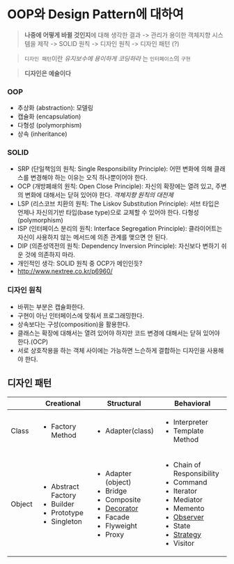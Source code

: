 # OOP와 Design Pattern에 대하여

> **나중에 어떻게 바뀔 것인지**에 대해 생각한 결과 -> 관리가 용이한 객체지향 시스템을 제작 -> SOLID 원칙 -> 디자인 원칙 -> 디자인 패턴 (?)

> `디자인 패턴`이란 _유지보수에 용이하게 코딩하라_ 는 `인터페이스`의 `구현`

> **디자인은 예술이다**

### OOP
- 추상화 (abstraction): 모델링
- 캡슐화 (encapsulation)
- 다형성 (polymorphism)
- 상속 (inheritance)

### SOLID
- SRP (단일책임의 원칙: Single Responsibility Principle): 어떤 변화에 의해 클래스를 변경해야 하는 이유는 오직 하나뿐이어야 한다.
- OCP (개방폐쇄의 원칙: Open Close Principle): 자신의 확장에는 열려 있고, 주변의 변화에 대해서는 닫혀 있어야 한다. _객체지향 원칙의 대전제_
- LSP (리스코브 치환의 원칙: The Liskov Substitution Principle): 서브 타입은 언제나 자신의기반 타입(base type)으로 교체할 수 있어야 한다. 다형성 (polymorphism)
- ISP (인터페이스 분리의 원칙: Interface Segregation Principle): 클라이어트는 자신이 사용하지 않는 메서드에 의존 관계를 맺으면 안 된다.
- DIP (의존성역전의 원칙: Dependency Inversion Principle): 자신보다 변하기 쉬운 것에 의존하지 마라.
- 개인적인 생각: SOLID 원칙 중 OCP가 메인인듯?
- http://www.nextree.co.kr/p6960/

### 디자인 원칙
- 바뀌는 부분은 캡슐화한다.
- 구현이 아닌 인터페이스에 맞춰서 프로그래밍한다.
- 상속보다는 구성(composition)을 활용한다.
- 클래스는 확장에 대해서는 열려 있어야 하지만 코드 변경에 대해서는 닫혀 있어야 한다.(OCP)
- 서로 상호작용을 하는 객체 사이에는 가능하면 느슨하게 결합하는 디자인을 사용해야 한다.

## 디자인 패턴
|| Creational | Structural | Behavioral |
|---|---|---|---|
| Class | <ul><li>Factory Method</li></ul> | <ul><li>Adapter(class)</li></ul> | <ul><li>Interpreter</li><li>Template Method</li></ul> |
| Object | <ul><li>Abstract Factory</li><li>Builder</li><li>Prototype</li><li>Singleton</li></ul> | <ul><li>Adapter (object)</li><li>Bridge</li><li>Composite</li><li>[Decorator](Decorator.md)</li><li>Facade</li><li>Flyweight</li><li>Proxy</li></ul> | <ul><li>Chain of Responsibility</li><li>Command</li><li>Iterator</li><li>Mediator</li><li>Memento</li><li>[Observer](Observer.md)</li><li>State</li><li>[Strategy](Strategy.md)</li><li>Visitor</li></ul>  |
